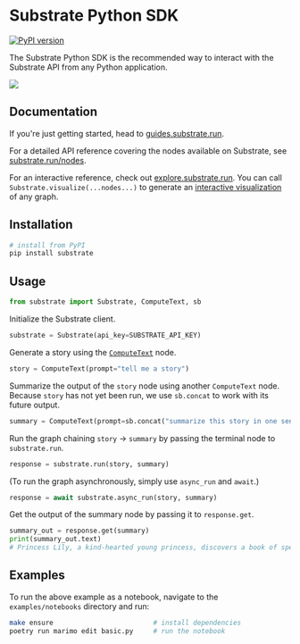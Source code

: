 # Substrate Python SDK

[![PyPI version](https://img.shields.io/pypi/v/substrate.svg)](https://pypi.org/project/substrate/)

The Substrate Python SDK is the recommended way to interact with the Substrate API from any Python application.

<img src="https://guides.substrate.run/unified-diagram.svg"/>

## Documentation

If you're just getting started, head to [guides.substrate.run](https://guides.substrate.run/).

For a detailed API reference covering the nodes available on Substrate, see [substrate.run/nodes](https://www.substrate.run/nodes).

For an interactive reference, check out [explore.substrate.run](https://explore.substrate.run/). You can call `Substrate.visualize(...nodes...)` to generate an [interactive visualization](https://explore.substrate.run/s/eNqNUstOwzAQ_BXLyjGVaEEFcgNKy0uiakEcULUyyZKaOnawN4UQ5d-xmwpVohLc1rOe2fGsG65Nho4nzw2XGU82xz5cwvC9nPeGPN4AHp-gRisIH_CTPCps7kkNL60pSvJ9QqVYgUwwR8bWvI05uKWpVAamorIiyJV5EUrVPCFbYRvvDBzA7al-Gn307v49sOEAUTQ_h8nsbHoF91O4HkURgGe-VlRZPIRZf_x4MC7fePunmUW8Ze0k8Usm5pm0mJJcY5hPdRl8OrJS573U6FQEo5Kw6FQ6AQhiulIq5muhAqEqCmHlFzJaStfFxaRmRiNzqAl1ignjIaAdhW09gN7N8exodHLBt3pBul20P3nuubfPNlmRou8ZK3OpIYQO-z-AKcGRSFf737TCerP9bklpis4Z6xFBZHnw5aPFLN8E60upJUmhYLvOtv0GiZraBQ) of any graph.

## Installation

```sh
# install from PyPI
pip install substrate
```

## Usage

```python
from substrate import Substrate, ComputeText, sb
```

Initialize the Substrate client.

```python
substrate = Substrate(api_key=SUBSTRATE_API_KEY)
```

Generate a story using the [`ComputeText`](https://www.substrate.run/nodes#ComputeText) node.

```python
story = ComputeText(prompt="tell me a story")
```

Summarize the output of the `story` node using another `ComputeText` node. Because `story` has not yet been run, we use `sb.concat` to work with its future output.

```python
summary = ComputeText(prompt=sb.concat("summarize this story in one sentence: ", story.future.text))
```

Run the graph chaining `story` → `summary` by passing the terminal node to `substrate.run`.

```python
response = substrate.run(story, summary)
```

(To run the graph asynchronously, simply use `async_run` and `await`.)

```python
response = await substrate.async_run(story, summary)
```

Get the output of the summary node by passing it to `response.get`.

```python
summary_out = response.get(summary)
print(summary_out.text)
# Princess Lily, a kind-hearted young princess, discovers a book of spells and uses it to grant her family and kingdom happiness.
```

## Examples

To run the above example as a notebook, navigate to the `examples/notebooks` directory and run:

```sh
make ensure                         # install dependencies
poetry run marimo edit basic.py     # run the notebook
```
